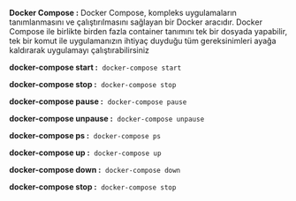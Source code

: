 **Docker Compose :** Docker Compose, kompleks uygulamaların tanımlanmasını ve çalıştırılmasını sağlayan bir Docker aracıdır. Docker Compose ile birlikte birden fazla container tanımını tek bir dosyada yapabilir, tek bir komut ile uygulamanızın ihtiyaç duyduğu tüm gereksinimleri ayağa kaldırarak uygulamayı çalıştırabilirsiniz

**docker-compose start :** 
`docker-compose start`

**docker-compose stop :** 
`docker-compose stop`

**docker-compose pause :** 
`docker-compose pause`

**docker-compose unpause :** 
`docker-compose unpause`

**docker-compose ps :** 
`docker-compose ps`

**docker-compose up :** 
`docker-compose up`

**docker-compose down :** 
`docker-compose down`

**docker-compose stop :** 
`docker-compose stop`